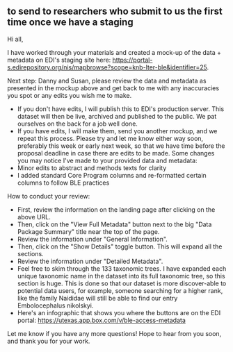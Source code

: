 ## to send to researchers who submit to us the first time once we have a staging

Hi all,

I have worked through your materials and created a mock-up of the data + metadata on EDI's staging site here: 
https://portal-s.edirepository.org/nis/mapbrowse?scope=knb-lter-ble&identifier=25.

Next step: Danny and Susan, please review the data and metadata as presented in the mockup above and get back to me with any inaccuracies you spot or any edits you wish me to make. 
- If you don't have edits, I will publish this to EDI's production server. This dataset will then be live, archived and published to the public. We pat ourselves on the back for a job well done. 
- If you have edits, I will make them, send you another mockup, and we repeat this process. 
Please try and let me know either way soon, preferably this week or early next week, so that we have time before the proposal deadline in case there are edits to be made.
Some changes you may notice I've made to your provided data and metadata:
- Minor edits to abstract and methods texts for clarity
- I added standard Core Program columns and re-formatted certain columns to follow BLE practices

How to conduct your review: 
- First, review the information on the landing page after clicking on the above URL.
- Then, click on the "View Full Metadata" button next to the big "Data Package Summary" title near the top of the page. 
- Review the information under "General Information".
- Then, click on the "Show Details" toggle button. This will expand all the sections. 
- Review the information under "Detailed Metadata". 
- Feel free to skim through the 133 taxonomic trees. I have expanded each unique taxonomic name in the dataset into its full taxonomic tree, so this section is huge. This is done so that our dataset is more discover-able to potential data users, for example, someone searching for a higher rank, like the family Naididae  will still be able to find our entry Embolocephalus nikolskyi.
- Here's an infographic that shows you where the buttons are on the EDI portal: https://utexas.app.box.com/v/ble-access-metadata 

Let me know if you have any more questions! Hope to hear from you soon, and thank you for your work. 
